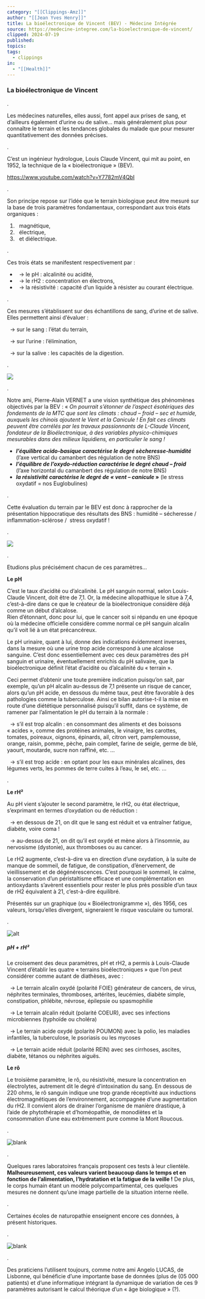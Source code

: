 ```yaml
---
category: "[[Clippings-Amz]]"
author: "[[Jean Yves Henry]]"
title: La bioélectronique de Vincent (BEV) - Médecine Intégrée
source: https://medecine-integree.com/la-bioelectronique-de-vincent/
clipped: 2024-07-19
published: 
topics: 
tags:
  - clippings
in:
  - "[[Health]]"
---
```


### **La bioélectronique de Vincent**

.

Les médecines naturelles, elles aussi, font appel aux prises de sang, et d’ailleurs également d’urine ou de salive… mais généralement plus pour connaître le terrain et les tendances globales du malade que pour mesurer quantitativement des données précises.

.

C’est un ingénieur hydrologue, Louis Claude Vincent, qui mit au point, en 1952, la technique de la « bioélectronique » (BEV).

https://www.youtube.com/watch?v=Y7782mV4QbI

.

Son principe repose sur l’idée que le terrain biologique peut être mesuré sur la base de trois paramètres fondamentaux, correspondant aux trois états organiques :

1.    magnétique,
2.    électrique,
3.    et diélectrique.

.

Ces trois états se manifestent respectivement par :

-     → le pH : alcalinité ou acidité,
-     → le rH2 : concentration en électrons,
-     → la résistivité : capacité d’un liquide à résister au courant électrique.

.

Ces mesures s’établissent sur des échantillons de sang, d’urine et de salive. Elles permettent ainsi d’évaluer :

  → sur le sang : l’état du terrain,

  → sur l’urine : l’élimination,

  → sur la salive : les capacités de la digestion.

.

![](https://medecine-integree.com/wp-content/uploads/2023/09/BEV2-600x392.png)

.

Notre ami, Pierre-Alain VERNET a une vision synthétique des phénomènes objectivés par la BEV : « *On pourrait s’étonner de l’aspect ésotériques des fondements de la MTC que sont les climats : chaud – froid – sec et humide, auxquels les chinois ajoutent le Vent et la Canicule ! En fait ces climats peuvent être corrélés par les travaux passionnants de L-Claude Vincent, fondateur de la Bioélectronique, à des variables physico-chimiques mesurables dans des milieux liquidiens, en particulier le sang !*

-   ***l’équilibre acido-basique caractérise le degré sècheresse-humidité*** (l’axe vertical du camanbert des régulation de notre BNS)
-   ***l’équilibre de l’oxydo-réduction caractérise le degré chaud – froid*** (l’axe horizontal du camanbert des régulation de notre BNS)
-   ***la résistivité caractérise le degré de « vent – canicule* »** (le stress oxydatif = nos Euglobulines)

.

Cette évaluation du terrain par le BEV est donc à rapprocher de la présentation hippocratique des résultats des BNS : humidité – sécheresse / inflammation-sclérose /  stress oxydatif !

.

![](https://medecine-integree.com/wp-content/uploads/2018/05/BEV-546x600.gif)

.

Etudions plus précisément chacun de ces paramètres…

**Le pH**

C’est le taux d’acidité ou d’alcalinité. Le pH sanguin normal, selon Louis-Claude Vincent, doit être de 7,1. Or, la médecine allopathique le situe à 7,4, c’est-à-dire dans ce que le créateur de la bioélectronique considère déjà comme un début d’alcalose.  
Rien d’étonnant, donc pour lui, que le cancer soit si répandu en une époque où la médecine officielle considère comme normal ce pH sanguin alcalin qu’il voit lié à un état précancéreux.

Le pH urinaire, quant à lui, donne des indications évidemment inverses, dans la mesure où une urine trop acide correspond à une alcalose sanguine. C’est donc essentiellement avec ces deux paramètres des pH sanguin et urinaire, éventuellement enrichis du pH salivaire, que la bioélectronique définit l’état d’acidité ou d’alcalinité du « terrain ».

Ceci permet d’obtenir une toute première indication puisqu’on sait, par exemple, qu’un pH alcalin au-dessus de 7,1 présente un risque de cancer, alors qu’un pH acide, en dessous du même taux, peut être favorable à des pathologies comme la tuberculose. Ainsi ce bilan autorise-t-il la mise en route d’une diététique personnalisé puisqu’il suffit, dans ce système, de ramener par l’alimentation le pH du terrain à la normale :

  → s’il est trop alcalin : en consommant des aliments et des boissons « acides », comme des protéines animales, le vinaigre, les carottes, tomates, poireaux, oignons, épinards, ail, citron vert, pamplemousse, orange, raisin, pomme, pèche, pain complet, farine de seigle, germe de blé, yaourt, moutarde, sucre non raffiné, etc. …

  → s’il est trop acide : en optant pour les eaux minérales alcalines, des légumes verts, les pommes de terre cuites à l’eau, le sel, etc. …

.

**Le rH²**

Au pH vient s’ajouter le second paramètre, le rH2, ou état électrique, s’exprimant en termes d’oxydation ou de réduction :

  → en dessous de 21, on dit que le sang est réduit et va entraîner fatigue, diabète, voire coma !

  → au-dessus de 21, on dit qu’il est oxydé et mène alors à l’insomnie, au nervosisme (dystonie), aux thromboses ou au cancer.

Le rH2 augmente, c’est-à-dire va en direction d’une oxydation, à la suite de manque de sommeil, de fatigue, de constipation, d’énervement, de vieillissement et de dégénérescences. C’est pourquoi le sommeil, le calme, la conservation d’un péristaltisme efficace et une complémentation en antioxydants s’avèrent essentiels pour rester le plus près possible d’un taux de rH2 équivalent à 21, c’est-à-dire équilibré.

Présentés sur un graphique (ou « Bioélectronigramme »), dès 1956, ces valeurs, lorsqu’elles divergent, signeraient le risque vasculaire ou tumoral.

.

![alt](https://medecine-integree.com/wp-content/plugins/wp-fastest-cache-premium/pro/images/blank.gif)

##### pH + rH²

Le croisement des deux paramètres, pH et rH2, a permis à Louis-Claude Vincent d’établir les quatre « terrains bioélectroniques » que l’on peut considérer comme autant de diathèses, avec :

  → Le terrain alcalin oxydé (polarité FOIE) générateur de cancers, de virus, néphrites terminales, thromboses, artérites, leucémies, diabète simple, constipation, phlébite, névrose, épilepsie ou spasmophilie

  → Le terrain alcalin réduit (polarité COEUR), avec ses infections microbiennes (typhoïde ou choléra)

  → Le terrain acide oxydé (polarité POUMON) avec la polio, les maladies infantiles, la tuberculose, le psoriasis ou les mycoses

  → Le terrain acide réduit (polarité REIN) avec ses cirrhoses, ascites, diabète, tétanos ou néphrites aiguës.

**Le rô**

Le troisième paramètre, le rô, ou résistivité, mesure la concentration en électrolytes, autrement dit le degré d’intoxination du sang. En dessous de 220 ohms, le rô sanguin indique une trop grande réceptivité aux inductions électromagnétiques de l’environnement, accompagnée d’une augmentation du rH2. Il convient alors de drainer l’organisme de manière drastique, à l’aide de phytothérapie et d’homéopathie, de monodiètes et la consommation d’une eau extrêmement pure comme la Mont Roucous.

.

![blank](https://medecine-integree.com/wp-content/plugins/wp-fastest-cache-premium/pro/images/blank.gif)

.

Quelques rares laboratoires français proposent ces tests à leur clientèle. **Malheureusement, ces valeurs varient beaucoup dans le temps et en fonction de l’alimentation, l’hydratation et la fatigue de la veille !** De plus, le corps humain étant un modèle polycompartimental, ces quelques mesures ne donnent qu’une image partielle de la situation interne réelle.

.

Certaines écoles de naturopathie enseignent encore ces données, à présent historiques.

.

![blank](https://medecine-integree.com/wp-content/plugins/wp-fastest-cache-premium/pro/images/blank.gif)

.

Des praticiens l’utilisent toujours, comme notre ami Angelo LUCAS, de Lisbonne, qui bénéficie d’une importante base de données (plus de (05 000 patients) et d’une informatique intégrant la dynamique de variation de ces 9 paramètres autorisant le calcul théorique d’un « âge biologique » (?).